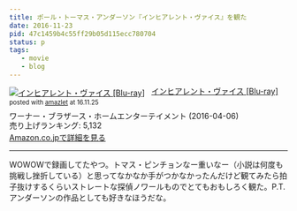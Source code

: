 ```yaml
---
title: ポール・トーマス・アンダーソン『インヒアレント・ヴァイス』を観た
date: 2016-11-23
pid: 47c1459b4c55ff29b05d115ecc780704
status: p
tags:
   - movie
   - blog
---
```


 <div class="amazlet-box" style="margin-bottom:0px;"><div class="amazlet-image" style="float:left;margin:0px 12px 1px 0px;"><a href="http://www.amazon.co.jp/exec/obidos/ASIN/B01AK3D45Y/dotimpact-22/ref=nosim/" name="amazletlink" target="_blank"><img src="http://ecx.images-amazon.com/images/I/51P%2BKP6O0NL._SL160_.jpg" alt="インヒアレント・ヴァイス [Blu-ray]" style="border: none;" /></a></div><div class="amazlet-info" style="line-height:120%; margin-bottom: 10px"><div class="amazlet-name" style="margin-bottom:10px;line-height:120%"><a href="http://www.amazon.co.jp/exec/obidos/ASIN/B01AK3D45Y/dotimpact-22/ref=nosim/" name="amazletlink" target="_blank">インヒアレント・ヴァイス [Blu-ray]</a><div class="amazlet-powered-date" style="font-size:80%;margin-top:5px;line-height:120%">posted with <a href="http://www.amazlet.com/" title="amazlet" target="_blank">amazlet</a> at 16.11.25</div></div><div class="amazlet-detail">ワーナー・ブラザース・ホームエンターテイメント (2016-04-06)<br />売り上げランキング: 5,132<br /></div><div class="amazlet-sub-info" style="float: left;"><div class="amazlet-link" style="margin-top: 5px"><a href="http://www.amazon.co.jp/exec/obidos/ASIN/B01AK3D45Y/dotimpact-22/ref=nosim/" name="amazletlink" target="_blank">Amazon.co.jpで詳細を見る</a></div></div></div><div class="amazlet-footer" style="clear: left"></div></div>

---- 

WOWOWで録画してたやつ。トマス・ピンチョンなー重いなー（小説は何度も挑戦し挫折している）と思ってなかなか手がつかなかったんだけど観てみたら拍子抜けするくらいストレートな探偵ノワールものでとてもおもしろく観た。P.T.アンダーソンの作品としても好きなほうだな。